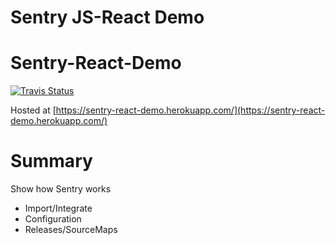 # Sentry JS-React Demo
# Sentry-React-Demo

[![Travis Status](https://travis-ci.org/ndmanvar/sentry-demo.svg?branch=master)](https://travis-ci.org/ndmanvar/sentry-demo)

Hosted at [https://sentry-react-demo.herokuapp.com/](https://sentry-react-demo.herokuapp.com/)

# Summary
Show how Sentry works
- Import/Integrate
- Configuration
- Releases/SourceMaps
